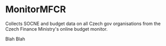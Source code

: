 MonitorMFCR
===========

Collects SOCNE and budget data on all Czech gov organisations from the Czech Finance Ministry's online budget monitor.

Blah Blah
